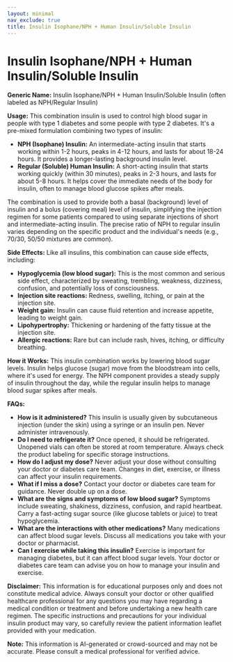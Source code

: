 ```yaml
---
layout: minimal
nav_exclude: true
title: Insulin Isophane/NPH + Human Insulin/Soluble Insulin
---
```


# Insulin Isophane/NPH + Human Insulin/Soluble Insulin

**Generic Name:** Insulin Isophane/NPH + Human Insulin/Soluble Insulin (often labeled as NPH/Regular Insulin)

**Usage:** This combination insulin is used to control high blood sugar in people with type 1 diabetes and some people with type 2 diabetes.  It's a pre-mixed formulation combining two types of insulin:

* **NPH (Isophane) Insulin:**  An intermediate-acting insulin that starts working within 1-2 hours, peaks in 4-12 hours, and lasts for about 18-24 hours.  It provides a longer-lasting background insulin level.
* **Regular (Soluble) Human Insulin:** A short-acting insulin that starts working quickly (within 30 minutes), peaks in 2-3 hours, and lasts for about 5-8 hours.  It helps cover the immediate needs of the body for insulin, often to manage blood glucose spikes after meals.

The combination is used to provide both a basal (background) level of insulin and a bolus (covering meal) level of insulin, simplifying the injection regimen for some patients compared to using separate injections of short and intermediate-acting insulin.  The precise ratio of NPH to regular insulin varies depending on the specific product and the individual's needs (e.g., 70/30, 50/50 mixtures are common).

**Side Effects:**  Like all insulins, this combination can cause side effects, including:

* **Hypoglycemia (low blood sugar):** This is the most common and serious side effect, characterized by sweating, trembling, weakness, dizziness, confusion, and potentially loss of consciousness.
* **Injection site reactions:** Redness, swelling, itching, or pain at the injection site.
* **Weight gain:** Insulin can cause fluid retention and increase appetite, leading to weight gain.
* **Lipohypertrophy:** Thickening or hardening of the fatty tissue at the injection site.
* **Allergic reactions:** Rare but can include rash, hives, itching, or difficulty breathing.


**How it Works:** This insulin combination works by lowering blood sugar levels.  Insulin helps glucose (sugar) move from the bloodstream into cells, where it's used for energy. The NPH component provides a steady supply of insulin throughout the day, while the regular insulin helps to manage blood sugar spikes after meals.


**FAQs:**

* **How is it administered?**  This insulin is usually given by subcutaneous injection (under the skin) using a syringe or an insulin pen.  Never administer intravenously.
* **Do I need to refrigerate it?**  Once opened, it should be refrigerated.  Unopened vials can often be stored at room temperature.  Always check the product labeling for specific storage instructions.
* **How do I adjust my dose?**  Never adjust your dose without consulting your doctor or diabetes care team.  Changes in diet, exercise, or illness can affect your insulin requirements.
* **What if I miss a dose?** Contact your doctor or diabetes care team for guidance.  Never double up on a dose.
* **What are the signs and symptoms of low blood sugar?**  Symptoms include sweating, shakiness, dizziness, confusion, and rapid heartbeat.  Carry a fast-acting sugar source (like glucose tablets or juice) to treat hypoglycemia.
* **What are the interactions with other medications?** Many medications can affect blood sugar levels. Discuss all medications you take with your doctor or pharmacist.
* **Can I exercise while taking this insulin?**  Exercise is important for managing diabetes, but it can affect blood sugar levels.  Your doctor or diabetes care team can advise you on how to manage your insulin and exercise.


**Disclaimer:** This information is for educational purposes only and does not constitute medical advice. Always consult your doctor or other qualified healthcare professional for any questions you may have regarding a medical condition or treatment and before undertaking a new health care regimen.  The specific instructions and precautions for your individual insulin product may vary, so carefully review the patient information leaflet provided with your medication.


**Note:** This information is AI-generated or crowd-sourced and may not be accurate. Please consult a medical professional for verified advice.